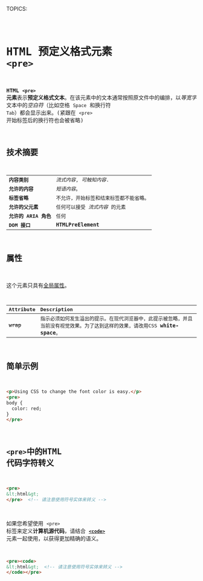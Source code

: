 TOPICS: <pre>

# HTML 预定义格式元素 `<pre>`

**HTML `<pre>` 元素**表示**预定义格式文本**。在该元素中的文本通常按照原文件中的编排，以*等宽字体*的形式展现出来。
文本中的*空白符*（比如空格 `Space` 和换行符 `Tab`）都会显示出来。(紧跟在 `<pre>` 开始标签后的换行符也会被省略)

## 技术摘要

|  |  |
| :-- | :-- |
| **内容类别** | *流式内容*, *可触知内容*.|
| **允许的内容** | *短语内容*。 |
| **标签省略** | 不允许，开始标签和结束标签都不能省略。|
| **允许的父元素** | 任何可以接受 *流式内容* 的元素 |
| **允许的 ARIA 角色** | 任何 |
| **DOM 接口** | **`HTMLPreElement`** |

## 属性

这个元素只具有[全局属性](/zh-hans/webfrontend/HTML_Global_Attributes)。

| Attribute | Description |
| :-- | :-- |
| ~~`wrap`~~ | 指示必须如何发生溢出的提示。在现代浏览器中，此提示被忽略，并且当前没有视觉效果。为了达到这样的效果，请改用CSS **`white-space`**。 |

## 简单示例

```html
<p>Using CSS to change the font color is easy.</p>
<pre>
body {
  color: red;
}
</pre>
```

## `<pre>`中的HTML 代码字符转义

```html
<pre>
&lt;html&gt;
</pre>  <!-- 请注意使用符号实体来转义 -->
```

如果您希望使用 `<pre>` 标签来定义**计算机源代码**，请结合 **[`<code>`](/zh-hans/webfrontend/<code>)** 元素一起使用，以获得更加精确的语义。

```html
<pre><code>
&lt;html&gt;  <!-- 请注意使用符号实体来转义 -->
</code></pre>
```
